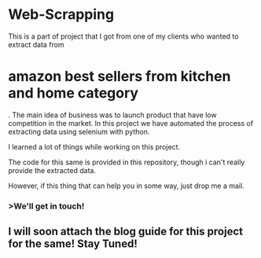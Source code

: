 # Web-Scrapping
This is a part of project that I got from one of my clients who wanted to extract data from <h1> amazon best sellers from kitchen and home category</h1>.
<span> The main idea of business was to launch product that have low competition in the market. In this project we have automated the process of extracting data using selenium with python.</span>
<p> I learned a lot of things while working on this project. </p>
</p>The code for this same is provided in this repository, though i can't really provide the extracted data. </p> 
However, if this thing that can help you in some way, just drop me a mail. 
<h3> >We'll get in touch!</h3>

<h2> I will soon attach the blog guide for this project for the same! Stay Tuned!</h2>
